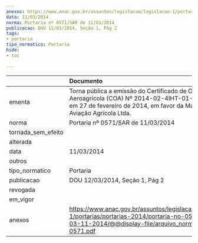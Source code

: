 ```yaml
---
anexos: https://www.anac.gov.br/assuntos/legislacao/legislacao-1/portarias/portarias-2014/portaria-no-0571-sar-de-03-11-2014/@@display-file/arquivo_norma/PA2014-0571.pdf
data: 11/03/2014
norma: Portaria nº 0571/SAR de 11/03/2014
publicacao: DOU 12/03/2014, Seção 1, Pág 2
tags:
- portaria
tipo_normatico: Portaria
hide: 
- toc 
 
---
```


|                    | Documento                                                                                                                                                                      |
|:-------------------|:-------------------------------------------------------------------------------------------------------------------------------------------------------------------------------|
| ementa             | Torna pública a emissão do Certificado de Operador Aeroagrícola (COA) Nº 2014-02-4IHT-01-00, emitido em 27 de fevereiro de 2014, em favor da Marina Air Aviação Agrícola Ltda. |
| norma              | Portaria nº 0571/SAR de 11/03/2014                                                                                                                                             |
| tornada_sem_efeito |                                                                                                                                                                                |
| alterada           |                                                                                                                                                                                |
| data               | 11/03/2014                                                                                                                                                                     |
| outros             |                                                                                                                                                                                |
| tipo_normatico     | Portaria                                                                                                                                                                       |
| publicacao         | DOU 12/03/2014, Seção 1, Pág 2                                                                                                                                                 |
| revogada           |                                                                                                                                                                                |
| em_vigor           |                                                                                                                                                                                |
| anexos             | https://www.anac.gov.br/assuntos/legislacao/legislacao-1/portarias/portarias-2014/portaria-no-0571-sar-de-03-11-2014/@@display-file/arquivo_norma/PA2014-0571.pdf              |